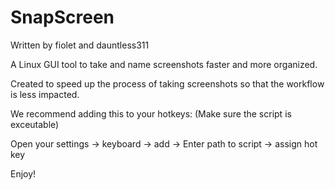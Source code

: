 # SnapScreen
Written by fiolet and dauntless311

A Linux GUI tool to take and name screenshots faster and more organized. 

Created to speed up the process of taking screenshots so that the workflow is less impacted. 

We recommend adding this to your hotkeys:
(Make sure the script is exceutable)

Open your settings -> keyboard -> add -> Enter path to script -> assign hot key

Enjoy!
